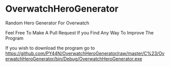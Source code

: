 # OverwatchHeroGenerator
Random Hero Generator For Overwatch

Feel Free To Make A Pull Request If you Find Any Way To Improve The Program

If you wish to download the program go to https://github.com/PY44N/OverwatchHeroGenerator/raw/master/C%23/OverwatchHeroGenerator/bin/Debug/OverwatchHeroGenerator.exe
